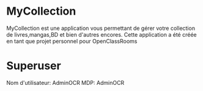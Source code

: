 # MyCollection

MyCollection est une application vous permettant de gérer votre collection de livres,mangas,BD et bien d'autres encores.
Cette application a été créée en tant que projet personnel pour OpenClassRooms

# Superuser
Nom d'utilisateur: AdminOCR
MDP: AdminOCR
